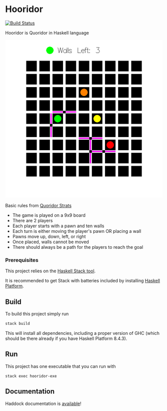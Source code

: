# Hooridor

[![Build Status](https://travis-ci.com/imustafin/hooridor.svg?branch=master)](https://travis-ci.com/imustafin/hooridor)


Hooridor is Quoridor in Haskell language

![Hooridor mid-game](pics/mid_game.png)

Basic rules from [Quoridor Strats](https://quoridorstrats.wordpress.com/beginners-guide-rules-and-basics/)

* The game is played on a 9x9 board
* There are 2 players
* Each player starts with a pawn and ten walls
* Each turn is either moving the player's pawn OR placing a wall
* Pawns move up, down, left, or right
* Once placed, walls cannot be moved
* There should always be a path for the players to reach the goal

### Prerequisites

This project relies on the [Haskell Stack tool](https://docs.haskellstack.org/en/stable/README/).

It is recommended to get Stack with batteries included by
installing [Haskell Platform](https://www.haskell.org/platform/).

## Build

To build this project simply run

```sh
stack build
```

This will install all dependencies, including a proper version of GHC
(which should be there already if you have Haskell Platform 8.4.3).

## Run

This project has one executable that you can run with

```
stack exec hooridor-exe
```

## Documentation
Haddock documentation is [available](https://imustafin.github.io/hooridor/)!
